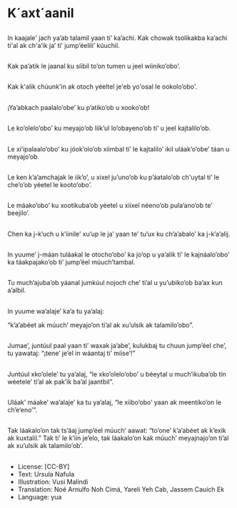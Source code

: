 # K´axt´aanil

##
In kaajale' jach ya’ab talamil yaan ti’ ka’achi. Kak chowak tsolikakba ka’achi ti'al ak ch'a’ik ja’ ti’ jump’éelili’ kúuchil.

##
Kak pa’atik le jaanal ku síibil to’on tumen u jeel wíiniko’obo’.

##
Kak k'alik chúunk'in ak otoch yéeltel je'eb yo'osal le ookolo’obo'.

##
¡Ya’abkach paalalo’obe’ ku p’atiko’ob u xooko’ob!

##
Le ko’olelo’obo’ ku meyajo’ob líik’ul lo’obayeno’ob ti’ u jeel kajtalilo’ob.

##
Le xi’ipalaalo’obo’ ku jóok’olo’ob xíimbal ti’ le kajtalilo’ ikil uláak’o’obe’ táan u meyajo’ob.

##
Le ken k’a’amchajak le iik’o’, u xixel ju’uno’ob ku p’áatalo’ob ch'uytal ti’ le che’o’ob yéetel le kooto’obo’.

##
Le máako’obo’ ku xootikuba’ob yéetel u xiixel néeno’ob pula’ano’ob te’ beejilo’.

##
Chen ka j-k’uch u k’iinile’ xu’up le ja’ yaan te’ tu’ux ku ch’a’abalo’ ka j-k’a’alij.

##
In yuume’ j-máan tuláakal le otocho’obo’ ka jo’op u ya’alik ti’ le kajnáalo’obo’ ka táakpajako’ob ti’ jump’éel múuch’tambal.

##
Tu much’ajuba’ob yáanal jumkúul nojoch che’ ti’al u yu’ubiko’ob ba’ax kun a’albil.

##
In yuume wa’alaje’ ka’a tu ya’alaj:

“k’a’abéet ak múuch’ meyajo’on ti’al ak xu’ulsik ak talamilo’obo”.

##
Jumae’, juntúul paal yaan ti’ waxak ja’abe’, kulukbaj tu chuun jump’éel che’, tu yawataj: “¡tene’ je’el in wáantaj ti’ míise’!”

##
Juntúul xko’olele’ tu ya’alaj, “le xko’olelo’obo’ u béeytal u much’ikuba’ob tin wéetele’ ti’al ak pak’ik ba’al jaantbil”.

##
Uláak’ máake’ wa’alaje’ ka tu ya’alaj, “le xiibo’obo’ yaan ak meentiko’on le ch’e’eno’”.

##
Tak láakalo’on tak ts’áaj jump’éel múuch’ aawat: “to’one’ k’a’abéet ak k’exik ak kuxtalil.” Tak ti’ le k’iin je’elo, tak láakalo’on kak múuch’ meyajnajo’on ti’al ak xu’ulsik ak talamilo’ob’.

##
* License: [CC-BY]
* Text: Ursula Nafula
* Illustration: Vusi Malindi
* Translation: Noé Arnulfo Noh Cimá, Yareli Yeh Cab, Jassem Cauich Ek
* Language: yua
